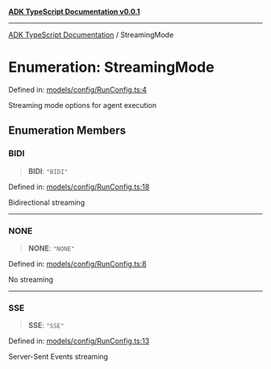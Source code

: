 [**ADK TypeScript Documentation v0.0.1**](../README.md)

***

[ADK TypeScript Documentation](../globals.md) / StreamingMode

# Enumeration: StreamingMode

Defined in: [models/config/RunConfig.ts:4](https://github.com/pontus-devoteam/adk-typescript/blob/0f66151c645c59f98bf29f75515acbeb98026e1f/src/models/config/RunConfig.ts#L4)

Streaming mode options for agent execution

## Enumeration Members

### BIDI

> **BIDI**: `"BIDI"`

Defined in: [models/config/RunConfig.ts:18](https://github.com/pontus-devoteam/adk-typescript/blob/0f66151c645c59f98bf29f75515acbeb98026e1f/src/models/config/RunConfig.ts#L18)

Bidirectional streaming

***

### NONE

> **NONE**: `"NONE"`

Defined in: [models/config/RunConfig.ts:8](https://github.com/pontus-devoteam/adk-typescript/blob/0f66151c645c59f98bf29f75515acbeb98026e1f/src/models/config/RunConfig.ts#L8)

No streaming

***

### SSE

> **SSE**: `"SSE"`

Defined in: [models/config/RunConfig.ts:13](https://github.com/pontus-devoteam/adk-typescript/blob/0f66151c645c59f98bf29f75515acbeb98026e1f/src/models/config/RunConfig.ts#L13)

Server-Sent Events streaming
